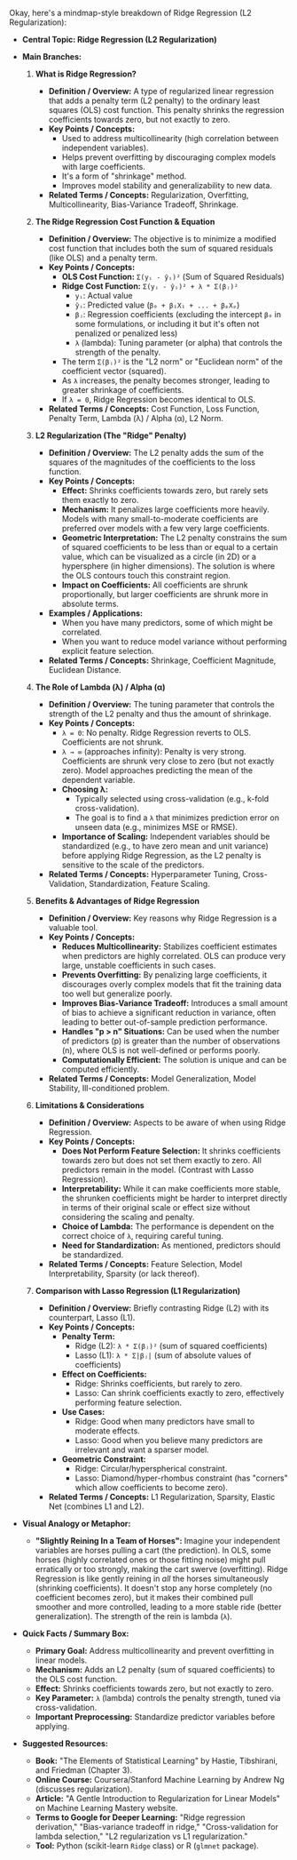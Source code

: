 Okay, here's a mindmap-style breakdown of Ridge Regression (L2 Regularization):

*   **Central Topic: Ridge Regression (L2 Regularization)**

*   **Main Branches:**

    1.  **What is Ridge Regression?**
        *   **Definition / Overview:** A type of regularized linear regression that adds a penalty term (L2 penalty) to the ordinary least squares (OLS) cost function. This penalty shrinks the regression coefficients towards zero, but not exactly to zero.
        *   **Key Points / Concepts:**
            *   Used to address multicollinearity (high correlation between independent variables).
            *   Helps prevent overfitting by discouraging complex models with large coefficients.
            *   It's a form of "shrinkage" method.
            *   Improves model stability and generalizability to new data.
        *   **Related Terms / Concepts:** Regularization, Overfitting, Multicollinearity, Bias-Variance Tradeoff, Shrinkage.

    2.  **The Ridge Regression Cost Function & Equation**
        *   **Definition / Overview:** The objective is to minimize a modified cost function that includes both the sum of squared residuals (like OLS) and a penalty term.
        *   **Key Points / Concepts:**
            *   **OLS Cost Function:** `Σ(yᵢ - ŷᵢ)²` (Sum of Squared Residuals)
            *   **Ridge Cost Function:** `Σ(yᵢ - ŷᵢ)² + λ * Σ(βⱼ)²`
                *   `yᵢ`: Actual value
                *   `ŷᵢ`: Predicted value (`β₀ + β₁X₁ + ... + βₚXₚ`)
                *   `βⱼ`: Regression coefficients (excluding the intercept `β₀` in some formulations, or including it but it's often not penalized or penalized less)
                *   `λ` (lambda): Tuning parameter (or alpha) that controls the strength of the penalty.
            *   The term `Σ(βⱼ)²` is the "L2 norm" or "Euclidean norm" of the coefficient vector (squared).
            *   As `λ` increases, the penalty becomes stronger, leading to greater shrinkage of coefficients.
            *   If `λ = 0`, Ridge Regression becomes identical to OLS.
        *   **Related Terms / Concepts:** Cost Function, Loss Function, Penalty Term, Lambda (λ) / Alpha (α), L2 Norm.

    3.  **L2 Regularization (The "Ridge" Penalty)**
        *   **Definition / Overview:** The L2 penalty adds the sum of the squares of the magnitudes of the coefficients to the loss function.
        *   **Key Points / Concepts:**
            *   **Effect:** Shrinks coefficients towards zero, but rarely sets them exactly to zero.
            *   **Mechanism:** It penalizes large coefficients more heavily. Models with many small-to-moderate coefficients are preferred over models with a few very large coefficients.
            *   **Geometric Interpretation:** The L2 penalty constrains the sum of squared coefficients to be less than or equal to a certain value, which can be visualized as a circle (in 2D) or a hypersphere (in higher dimensions). The solution is where the OLS contours touch this constraint region.
            *   **Impact on Coefficients:** All coefficients are shrunk proportionally, but larger coefficients are shrunk more in absolute terms.
        *   **Examples / Applications:**
            *   When you have many predictors, some of which might be correlated.
            *   When you want to reduce model variance without performing explicit feature selection.
        *   **Related Terms / Concepts:** Shrinkage, Coefficient Magnitude, Euclidean Distance.

    4.  **The Role of Lambda (λ) / Alpha (α)**
        *   **Definition / Overview:** The tuning parameter that controls the strength of the L2 penalty and thus the amount of shrinkage.
        *   **Key Points / Concepts:**
            *   `λ = 0`: No penalty. Ridge Regression reverts to OLS. Coefficients are not shrunk.
            *   `λ → ∞` (approaches infinity): Penalty is very strong. Coefficients are shrunk very close to zero (but not exactly zero). Model approaches predicting the mean of the dependent variable.
            *   **Choosing λ:**
                *   Typically selected using cross-validation (e.g., k-fold cross-validation).
                *   The goal is to find a `λ` that minimizes prediction error on unseen data (e.g., minimizes MSE or RMSE).
            *   **Importance of Scaling:** Independent variables should be standardized (e.g., to have zero mean and unit variance) before applying Ridge Regression, as the L2 penalty is sensitive to the scale of the predictors.
        *   **Related Terms / Concepts:** Hyperparameter Tuning, Cross-Validation, Standardization, Feature Scaling.

    5.  **Benefits & Advantages of Ridge Regression**
        *   **Definition / Overview:** Key reasons why Ridge Regression is a valuable tool.
        *   **Key Points / Concepts:**
            *   **Reduces Multicollinearity:** Stabilizes coefficient estimates when predictors are highly correlated. OLS can produce very large, unstable coefficients in such cases.
            *   **Prevents Overfitting:** By penalizing large coefficients, it discourages overly complex models that fit the training data too well but generalize poorly.
            *   **Improves Bias-Variance Tradeoff:** Introduces a small amount of bias to achieve a significant reduction in variance, often leading to better out-of-sample prediction performance.
            *   **Handles "p > n" Situations:** Can be used when the number of predictors (p) is greater than the number of observations (n), where OLS is not well-defined or performs poorly.
            *   **Computationally Efficient:** The solution is unique and can be computed efficiently.
        *   **Related Terms / Concepts:** Model Generalization, Model Stability, Ill-conditioned problem.

    6.  **Limitations & Considerations**
        *   **Definition / Overview:** Aspects to be aware of when using Ridge Regression.
        *   **Key Points / Concepts:**
            *   **Does Not Perform Feature Selection:** It shrinks coefficients towards zero but does not set them exactly to zero. All predictors remain in the model. (Contrast with Lasso Regression).
            *   **Interpretability:** While it can make coefficients more stable, the shrunken coefficients might be harder to interpret directly in terms of their original scale or effect size without considering the scaling and penalty.
            *   **Choice of Lambda:** The performance is dependent on the correct choice of `λ`, requiring careful tuning.
            *   **Need for Standardization:** As mentioned, predictors should be standardized.
        *   **Related Terms / Concepts:** Feature Selection, Model Interpretability, Sparsity (or lack thereof).

    7.  **Comparison with Lasso Regression (L1 Regularization)**
        *   **Definition / Overview:** Briefly contrasting Ridge (L2) with its counterpart, Lasso (L1).
        *   **Key Points / Concepts:**
            *   **Penalty Term:**
                *   Ridge (L2): `λ * Σ(βⱼ)²` (sum of squared coefficients)
                *   Lasso (L1): `λ * Σ|βⱼ|` (sum of absolute values of coefficients)
            *   **Effect on Coefficients:**
                *   Ridge: Shrinks coefficients, but rarely to zero.
                *   Lasso: Can shrink coefficients exactly to zero, effectively performing feature selection.
            *   **Use Cases:**
                *   Ridge: Good when many predictors have small to moderate effects.
                *   Lasso: Good when you believe many predictors are irrelevant and want a sparser model.
            *   **Geometric Constraint:**
                *   Ridge: Circular/hyperspherical constraint.
                *   Lasso: Diamond/hyper-rhombus constraint (has "corners" which allow coefficients to become zero).
        *   **Related Terms / Concepts:** L1 Regularization, Sparsity, Elastic Net (combines L1 and L2).

*   **Visual Analogy or Metaphor:**
    *   **"Slightly Reining In a Team of Horses":** Imagine your independent variables are horses pulling a cart (the prediction). In OLS, some horses (highly correlated ones or those fitting noise) might pull erratically or too strongly, making the cart swerve (overfitting). Ridge Regression is like gently reining in *all* the horses simultaneously (shrinking coefficients). It doesn't stop any horse completely (no coefficient becomes zero), but it makes their combined pull smoother and more controlled, leading to a more stable ride (better generalization). The strength of the rein is lambda (`λ`).

*   **Quick Facts / Summary Box:**
    *   **Primary Goal:** Address multicollinearity and prevent overfitting in linear models.
    *   **Mechanism:** Adds an L2 penalty (sum of squared coefficients) to the OLS cost function.
    *   **Effect:** Shrinks coefficients towards zero, but not exactly to zero.
    *   **Key Parameter:** `λ` (lambda) controls the penalty strength, tuned via cross-validation.
    *   **Important Preprocessing:** Standardize predictor variables before applying.

*   **Suggested Resources:**
    *   **Book:** "The Elements of Statistical Learning" by Hastie, Tibshirani, and Friedman (Chapter 3).
    *   **Online Course:** Coursera/Stanford Machine Learning by Andrew Ng (discusses regularization).
    *   **Article:** "A Gentle Introduction to Regularization for Linear Models" on Machine Learning Mastery website.
    *   **Terms to Google for Deeper Learning:** "Ridge regression derivation," "Bias-variance tradeoff in ridge," "Cross-validation for lambda selection," "L2 regularization vs L1 regularization."
    *   **Tool:** Python (scikit-learn `Ridge` class) or R (`glmnet` package).